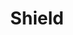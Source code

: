 ---
title: Shield
tags: ["shield", "secure", "protect", "safety", "defense", "guard", "armour"]
icon: shield
svg: '<svg xmlns="http://www.w3.org/2000/svg" width="24" height="24" fill="none" viewBox="0 0 24 24" stroke-width="1.5" stroke-linecap="round" stroke-linejoin="round" stroke="currentColor"><path d="M11.467 20.82a.88.88 0 0 0 1.066 0C14.168 19.593 19 15.586 19 11.016v-4.93a.514.514 0 0 0-.457-.515 12.05 12.05 0 0 1-5.582-2.046l-.61-.417a.62.62 0 0 0-.702 0l-.61.417a12.05 12.05 0 0 1-5.582 2.046.514.514 0 0 0-.457.515v4.93c0 4.57 4.832 8.577 6.467 9.802"/></svg>'
---
